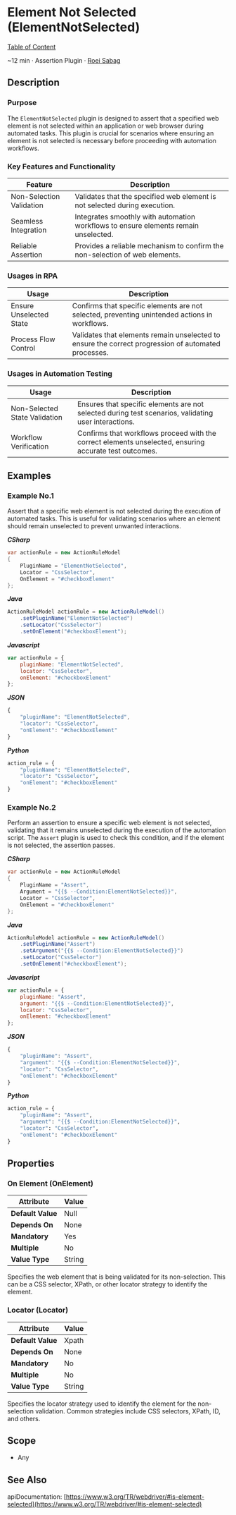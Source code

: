 # Element Not Selected (ElementNotSelected)

[Table of Content](../Home.md)  

~12 min · Assertion Plugin · [Roei Sabag](https://www.linkedin.com/in/roei-sabag-247aa18/)

## Description

### Purpose

The `ElementNotSelected` plugin is designed to assert that a specified web element is not selected within an application or web browser during automated tasks. 
This plugin is crucial for scenarios where ensuring an element is not selected is necessary before proceeding with automation workflows.

### Key Features and Functionality

| Feature                  | Description                                                                         |
|--------------------------|-------------------------------------------------------------------------------------|
| Non-Selection Validation | Validates that the specified web element is not selected during execution.          |
| Seamless Integration     | Integrates smoothly with automation workflows to ensure elements remain unselected. |
| Reliable Assertion       | Provides a reliable mechanism to confirm the non-selection of web elements.         |

### Usages in RPA

| Usage                   | Description                                                                                         |
|-------------------------|-----------------------------------------------------------------------------------------------------|
| Ensure Unselected State | Confirms that specific elements are not selected, preventing unintended actions in workflows.       |
| Process Flow Control    | Validates that elements remain unselected to ensure the correct progression of automated processes. |

### Usages in Automation Testing

| Usage                         | Description                                                                                            |
|-------------------------------|--------------------------------------------------------------------------------------------------------|
| Non-Selected State Validation | Ensures that specific elements are not selected during test scenarios, validating user interactions.   |
| Workflow Verification         | Confirms that workflows proceed with the correct elements unselected, ensuring accurate test outcomes. |

## Examples

### Example No.1

Assert that a specific web element is not selected during the execution of automated tasks. 
This is useful for validating scenarios where an element should remain unselected to prevent unwanted interactions.

_**CSharp**_

```csharp
var actionRule = new ActionRuleModel
{
    PluginName = "ElementNotSelected",
    Locator = "CssSelector",
    OnElement = "#checkboxElement"
};
```

_**Java**_

```java
ActionRuleModel actionRule = new ActionRuleModel()
    .setPluginName("ElementNotSelected")
    .setLocator("CssSelector")
    .setOnElement("#checkboxElement");
```

_**Javascript**_

```js
var actionRule = {
    pluginName: "ElementNotSelected",
    locator: "CssSelector",
    onElement: "#checkboxElement"
};
```

_**JSON**_

```js
{
    "pluginName": "ElementNotSelected",
    "locator": "CssSelector",
    "onElement": "#checkboxElement"
}
```

_**Python**_

```python
action_rule = {
    "pluginName": "ElementNotSelected",
    "locator": "CssSelector",
    "onElement": "#checkboxElement"
}
```
### Example No.2

Perform an assertion to ensure a specific web element is not selected, validating that it remains unselected during the execution of the automation script. 
The `Assert` plugin is used to check this condition, and if the element is not selected, the assertion passes.

_**CSharp**_

```csharp
var actionRule = new ActionRuleModel
{
    PluginName = "Assert",
    Argument = "{{$ --Condition:ElementNotSelected}}",
    Locator = "CssSelector",
    OnElement = "#checkboxElement"
};
```

_**Java**_

```java
ActionRuleModel actionRule = new ActionRuleModel()
    .setPluginName("Assert")
    .setArgument("{{$ --Condition:ElementNotSelected}}")
    .setLocator("CssSelector")
    .setOnElement("#checkboxElement");
```

_**Javascript**_

```js
var actionRule = {
    pluginName: "Assert",
    argument: "{{$ --Condition:ElementNotSelected}}",
    locator: "CssSelector",
    onElement: "#checkboxElement"
};
```

_**JSON**_

```js
{
    "pluginName": "Assert",
    "argument": "{{$ --Condition:ElementNotSelected}}",
    "locator": "CssSelector",
    "onElement": "#checkboxElement"
}
```

_**Python**_

```python
action_rule = {
    "pluginName": "Assert",
    "argument": "{{$ --Condition:ElementNotSelected}}",
    "locator": "CssSelector",
    "onElement": "#checkboxElement"
}
```

## Properties

### On Element (OnElement)

| Attribute         | Value             |
|-------------------|-------------------|
| **Default Value** | Null              |
| **Depends On**    | None              |
| **Mandatory**     | Yes               |
| **Multiple**      | No                |
| **Value Type**    | String|Expression |

Specifies the web element that is being validated for its non-selection. 
This can be a CSS selector, XPath, or other locator strategy to identify the element.

### Locator (Locator)

| Attribute         | Value             |
|-------------------|-------------------|
| **Default Value** | Xpath             |
| **Depends On**    | None              |
| **Mandatory**     | No                |
| **Multiple**      | No                |
| **Value Type**    | String            |

Specifies the locator strategy used to identify the element for the non-selection validation. 
Common strategies include CSS selectors, XPath, ID, and others.

## Scope

* Any
## See Also

apiDocumentation: [https://www.w3.org/TR/webdriver/#is-element-selected](https://www.w3.org/TR/webdriver/#is-element-selected)
